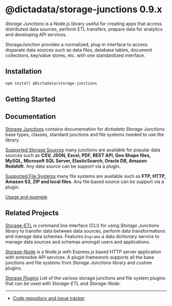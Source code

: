 # @dictadata/storage-junctions 0.9.x

_Storage Junctions_ is a Node.js library useful for creating apps that access distributed data sources, perform ETL transfers, prepare data for analytics and developing API services.

StorageJunction provides a normalized, plug-in interface to access disparate data sources such as data files, database tables, document collections, key/value stores, etc. with one standardized interface.

## Installation

```bash
npm install @dictadata/storage-junctions
```

## Getting Started

## Documentation

[Storage Junctions](https://github.com/dictadata/storage-junctions/docs/) contains documentation for _dictadata Storage Junctions_ base types, classes, standard junctions and file systems needed to use the library.

[Supported Storage Sources](docs/junctions/) many junctions are available for popular data sources such as **CSV, JSON, Excel, PDF, REST API, Geo Shape files, MySQL, Microsoft SQL Server, ElasticSearch, Oracle DB, Amazon Redshift**.  Any data source can be support via a plugin.

[Supported File Systems](docs/filesystems/) many file systems are available such as **FTP, HTTP, Amazon S3, ZIP and local files**.  Any file based source can be support via a plugin.

[Usage and example](docs/examples/)

## Related Projects

[Storage-ETL](https://github.com/dictadata/storage-etl) is command line interface (CLI) for using _Storage Junctions_ library to transfer data between data sources, perform data transformations and manage data schemas. Features `Engrams` a data dictionary service to manage data sources and schemas amongst users and applications.

[Storage-Node](https://github.com/dictadata/storage-node) is a Node.js with Express.js based HTTP server application with extensible API services. A plugin framework supports all the base junctions and file systems from _Storage Junctions_ library and custom plugins.

[Storage Plugins](https://github.com/dictadata/storage-junctions/docs/plugins.md) List of the various storage junctions and file system plugins that can be used with _Storage-ETL_ and _Storage-Node_.

---

* [Code repository and issue tracker](https://github.com/dictadata/storage-junctions)
